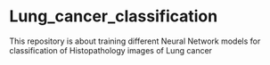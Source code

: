 # Lung_cancer_classification
This repository is about training different Neural Network models for classification of Histopathology images of Lung cancer
